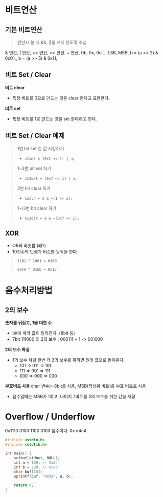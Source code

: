 # 비트연산

## 기본 비트연산
> 연산자 쓸 때 &&, ||를 쓰지 않도록 조심

& 연산, | 연산, << 연산, >> 연산, ~ 연산, 0b, 0x, 0o ... LSB, MSB, b = (a >> 2) & 0x01;, b = (a >> 5) & 0x11;

## 비트 Set / Clear

**비트 clear**
- 특정 비트를 0으로 만드는 것을 clear 한다고 표현한다.

**비트 set**
- 특정 비트를 1로 만드는 것을 set 한다라고 한다.

## 비트 Set / Clear 예제

> 1번 bit set 한 값 저장하기
> - `a1set = (0x1 << 1) | a;`

> 1\~3번 bit set 하기
> - `a13set = (0x7 << 1) | a;`

> 2번 bit clear 하기
> - `a2clr = a & ~(1 << 2);`

> 1~\3번 bit clear 하기
> - `a13clr = a & ~(0x7 << 1);`

## XOR

- OR와 비슷함 (왜?)
- 10진수의 덧셈과 비슷한 동작을 한다.

> `1101 ^ 1001 = 0100`
> 
> `0xFA ^ 0xED = 0x17`

# 음수처리방법

## 2의 보수

**숫자를 뒤집고, 1을 더한 수**
- bit에 따라 값이 달라진다. (8bit 등)
- 7bit 111000 의 2의 보수 : 000111 + 1 -> 001000

**2의 보수 특징**
- 1의 보수 처럼 한번 더 2의 보수를 취하면 원래 값으로 돌아온다.
  - 101 => 011 => 101
  - 111 => 001 => 111
  - 000 => 000 => 000

**부호비트 사용**
char 변수는 8bit를 사용, MSB(최상위 비트)를 부호 비트로 사용
- 음수일때는 MSB가 1이고, 나머지 7비트를 2의 보수를 취한 값을 저장

# Overflow / Underflow

0x1110 0100 1100 0100 음수이다.
0x e4c4

```c
#include <stdio.h>
#include <stdlib.h>

int main() {
	setbuf(stdout, NULL);
	int a = 100; // 0x64
	int b = 200; // 0xc8
	char buf[10];
	sprintf(buf, "%X%X", a, b);
	
	return 0;
}
```